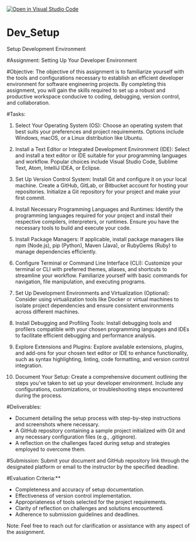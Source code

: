[![Open in Visual Studio Code](https://classroom.github.com/assets/open-in-vscode-718a45dd9cf7e7f842a935f5ebbe5719a5e09af4491e668f4dbf3b35d5cca122.svg)](https://classroom.github.com/online_ide?assignment_repo_id=15037284&assignment_repo_type=AssignmentRepo)
# Dev_Setup
Setup Development Environment

#Assignment: Setting Up Your Developer Environment

#Objective:
The objective of this assignment is to familiarize yourself with the tools and configurations necessary to establish an efficient developer environment for software engineering projects. By completing this assignment, you will gain the skills required to set up a robust and productive workspace conducive to coding, debugging, version control, and collaboration.

#Tasks:

1. Select Your Operating System (OS):
   Choose an operating system that best suits your preferences and project requirements. Options include Windows, macOS, or a Linux distribution like Ubuntu.

2. Install a Text Editor or Integrated Development Environment (IDE):
   Select and install a text editor or IDE suitable for your programming languages and workflow. Popular choices include Visual Studio Code, Sublime Text, Atom, IntelliJ IDEA, or Eclipse.

3. Set Up Version Control System:
   Install Git and configure it on your local machine. Create a GitHub, GitLab, or Bitbucket account for hosting your repositories. Initialize a Git repository for your project and make your first commit.

4. Install Necessary Programming Languages and Runtimes:
   Identify the programming languages required for your project and install their respective compilers, interpreters, or runtimes. Ensure you have the necessary tools to build and execute your code.

5. Install Package Managers:
   If applicable, install package managers like npm (Node.js), pip (Python), Maven (Java), or RubyGems (Ruby) to manage dependencies efficiently.

6. Configure Terminal or Command Line Interface (CLI):
   Customize your terminal or CLI with preferred themes, aliases, and shortcuts to streamline your workflow. Familiarize yourself with basic commands for navigation, file manipulation, and executing programs.

7. Set Up Development Environments and Virtualization (Optional):
   Consider using virtualization tools like Docker or virtual machines to isolate project dependencies and ensure consistent environments across different machines.

8. Install Debugging and Profiling Tools:
   Install debugging tools and profilers compatible with your chosen programming languages and IDEs to facilitate efficient debugging and performance analysis.

9. Explore Extensions and Plugins:
   Explore available extensions, plugins, and add-ons for your chosen text editor or IDE to enhance functionality, such as syntax highlighting, linting, code formatting, and version control integration.

10. Document Your Setup:
    Create a comprehensive document outlining the steps you've taken to set up your developer environment. Include any configurations, customizations, or troubleshooting steps encountered during the process.

#Deliverables:
- Document detailing the setup process with step-by-step instructions and screenshots where necessary.
- A GitHub repository containing a sample project initialized with Git and any necessary configuration files (e.g., .gitignore).
- A reflection on the challenges faced during setup and strategies employed to overcome them.

#Submission:
Submit your document and GitHub repository link through the designated platform or email to the instructor by the specified deadline.

#Evaluation Criteria:**
- Completeness and accuracy of setup documentation.
- Effectiveness of version control implementation.
- Appropriateness of tools selected for the project requirements.
- Clarity of reflection on challenges and solutions encountered.
- Adherence to submission guidelines and deadlines.

Note: Feel free to reach out for clarification or assistance with any aspect of the assignment.
